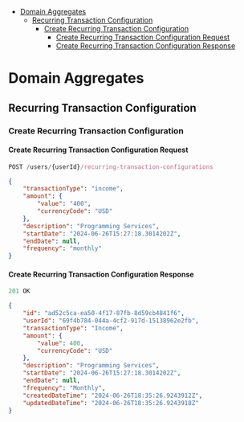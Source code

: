 - [Domain Aggregates](#domain-aggregates)
  - [Recurring Transaction Configuration](#recurring-transaction-configuration)
    - [Create Recurring Transaction Configuration](#create-recurring-transaction-configuration)
      - [Create Recurring Transaction Configuration Request](#create-recurring-transaction-configuration-request)
      - [Create Recurring Transaction Configuration Response](#create-recurring-transaction-configuration-response)

# Domain Aggregates

## Recurring Transaction Configuration

### Create Recurring Transaction Configuration

#### Create Recurring Transaction Configuration Request

```js
POST /users/{userId}/recurring-transaction-configurations
```

```json
{
    "transactionType": "income",
    "amount": {
        "value": "400",
        "currencyCode": "USD"
    },
    "description": "Programming Services",
    "startDate": "2024-06-26T15:27:18.3014202Z",
    "endDate": null,
    "frequency": "monthly"
}
```

#### Create Recurring Transaction Configuration Response

```js
201 OK
```

```json
{
    "id": "ad52c5ca-ea50-4f17-87fb-8d59cb4841f6",
    "userId": "69f4b784-044a-4cf2-917d-15138962e2fb",
    "transactionType": "Income",
    "amount": {
        "value": 400,
        "currencyCode": "USD"
    },
    "description": "Programming Services",
    "startDate": "2024-06-26T15:27:18.3014202Z",
    "endDate": null,
    "frequency": "Monthly",
    "createdDateTime": "2024-06-26T18:35:26.9243912Z",
    "updatedDateTime": "2024-06-26T18:35:26.9243918Z"
}
```
